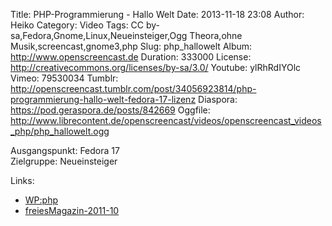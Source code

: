 Title: PHP-Programmierung - Hallo Welt
Date: 2013-11-18 23:08
Author: Heiko
Category: Video
Tags: CC by-sa,Fedora,Gnome,Linux,Neueinsteiger,Ogg Theora,ohne Musik,screencast,gnome3,php
Slug: php_hallowelt
Album: http://www.openscreencast.de
Duration: 333000
License: http://creativecommons.org/licenses/by-sa/3.0/
Youtube: ylRhRdIYOlc
Vimeo: 79530034
Tumblr: http://openscreencast.tumblr.com/post/34056923814/php-programmierung-hallo-welt-fedora-17-lizenz
Diaspora: https://pod.geraspora.de/posts/842669
Oggfile: http://www.librecontent.de/openscreencast/videos/openscreencast_videos_php/php_hallowelt.ogg

Ausgangspunkt: Fedora 17  
Zielgruppe: Neueinsteiger  

Links:

  * [WP:php](https://de.wikipedia.org/wiki/Php "Link zu WP:php" )
  * [freiesMagazin-2011-10](http://www.freiesmagazin.de/freiesMagazin-2011-10 "Link zu freiesmagazin.de" )

